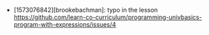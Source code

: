 * [1573076842][brookebachman]: typo in the lesson https://github.com/learn-co-curriculum/programming-univbasics-program-with-expressions/issues/4  
